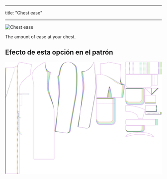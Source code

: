- - -
title: "Chest ease"
- - -

![Chest ease](./chestease.svg)

The amount of ease at your chest.

## Efecto de esta opción en el patrón

![This image shows the effect of this option by superimposing several variants that have a different value for this option](carlita_chestease_sample.svg "Effect of this option on the pattern")
